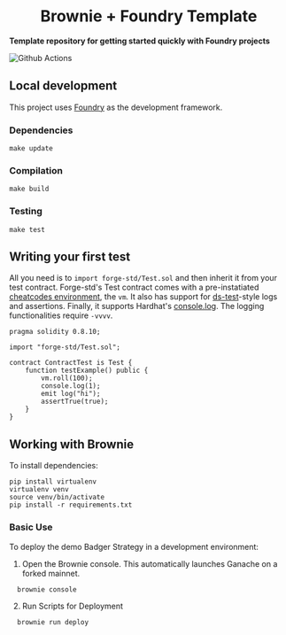 # <h1 align="center"> Brownie + Foundry Template </h1>

**Template repository for getting started quickly with Foundry projects**

![Github Actions](https://github.com/foundry-rs/forge-template/workflows/CI/badge.svg)

## Local development

This project uses [Foundry](https://github.com/gakonst/foundry) as the development framework.

### Dependencies

```
make update
```

### Compilation

```
make build
```

### Testing

```
make test
```

## Writing your first test

All you need is to `import forge-std/Test.sol` and then inherit it from your test contract. Forge-std's Test contract comes with a pre-instatiated [cheatcodes environment](https://book.getfoundry.sh/cheatcodes/), the `vm`. It also has support for [ds-test](https://book.getfoundry.sh/reference/ds-test.html)-style logs and assertions. Finally, it supports Hardhat's [console.log](https://github.com/brockelmore/forge-std/blob/master/src/console.sol). The logging functionalities require `-vvvv`.

```solidity
pragma solidity 0.8.10;

import "forge-std/Test.sol";

contract ContractTest is Test {
    function testExample() public {
        vm.roll(100);
        console.log(1);
        emit log("hi");
        assertTrue(true);
    }
}
```

## Working with Brownie

To install dependencies:

```
pip install virtualenv
virtualenv venv
source venv/bin/activate
pip install -r requirements.txt
```

### Basic Use

To deploy the demo Badger Strategy in a development environment:

1. Open the Brownie console. This automatically launches Ganache on a forked mainnet.

```bash
  brownie console
```

2. Run Scripts for Deployment

```
  brownie run deploy
```
